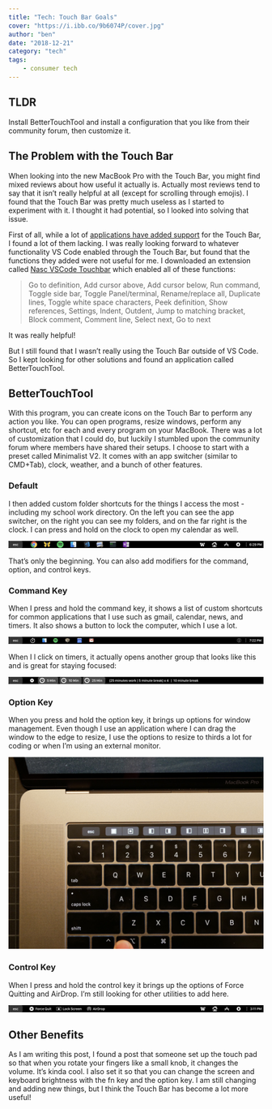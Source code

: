 ```yaml
---
title: "Tech: Touch Bar Goals"
cover: "https://i.ibb.co/9b6074P/cover.jpg"
author: "ben"
date: "2018-12-21"
category: "tech"
tags:
    - consumer tech
---
```


## TLDR
Install BetterTouchTool and install a configuration that you like from their community forum, then customize it.

## The Problem with the Touch Bar

When looking into the new MacBook Pro with the Touch Bar, you might find mixed reviews about how useful it actually is. Actually most reviews tend to say that it isn’t really helpful at all (except for scrolling through emojis). I found that the Touch Bar was pretty much useless as I started to experiment with it. I thought it had potential, so I looked into solving that issue.

First of all, while a lot of [applications have added support](https://9to5mac.com/2016/11/14/the-best-apps-for-macbook-pro-touch-bar-touch-id/ "Best Apps for Macbook Pro Touch Bar") for the Touch Bar, I found a lot of them lacking. I was really looking forward to whatever functionality VS Code enabled through the Touch Bar, but found that the functions they added were not useful for me. I downloaded an extension called [Nasc VSCode Touchbar](https://marketplace.visualstudio.com/items?itemName=felipe.nasc-touchbar) which enabled all of these functions:

> Go to definition, Add cursor above, Add cursor below, Run command, Toggle side bar, Toggle Panel/terminal, Rename/replace all, Duplicate lines, Toggle white space characters, Peek definition, Show references, Settings, Indent, Outdent, Jump to matching bracket, Block comment, Comment line, Select next, Go to next

It was really helpful!

But I still found that I wasn’t really using the Touch Bar outside of VS Code. So I kept looking for other solutions and found an application called BetterTouchTool. 

## BetterTouchTool

With this program, you can create icons on the Touch Bar to perform any action you like. You can open programs, resize windows, perform any shortcut, etc for each and every program on your MacBook. There was a lot of customization that I could do, but luckily I stumbled upon the community forum where members have shared their setups. I choose to start with a preset called Minimalist V2. It comes with an app switcher (similar to CMD+Tab), clock, weather, and a bunch of other features. 

### Default

I then added custom folder shortcuts for the things I access the most - including my school work directory. On the left you can see the app switcher, on the right you can see my folders, and on the far right is the clock. I can press and hold on the clock to open my calendar as well.

![Default Touch Bar](./default.png)

That’s only the beginning. You can also add modifiers for the command, option, and control keys. 

### Command Key

When I press and hold the command key, it shows a list of custom shortcuts for common applications that I use such as gmail, calendar, news, and timers. It also shows a button to lock the computer, which I use a lot.

![CMD Key Touch Bar](./command.png)

 When I l click on timers, it actually opens another group that looks like this and is great for staying focused:

![Timer on the Touch Bar](./timer.png)

### Option Key

When you press and hold the option key, it brings up options for window management. Even though I use an application where I can drag the window to the edge to resize, I use the options to resize to thirds a lot for coding or when I’m using an external monitor.

![Option Key with the Touch Bar](./option.jpg)

### Control Key

When I press and hold the control key it brings up the options of Force Quitting and AirDrop. I’m still looking for other utilities to add here.

![Control Key with the Touch Bar](./control.png)

## Other Benefits

As I am writing this post, I found a post that someone set up the touch pad so that when you rotate your fingers like a small knob, it changes the volume. It’s kinda cool. I also set it so that you can change the screen and keyboard brightness with the fn key and the option key. I am still changing and adding new things, but I think the Touch Bar has become a lot more useful!
